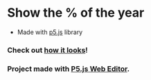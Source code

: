 # Show the % of the year 


* Made with [p5.js](https://p5js.org/) library

### Check out [how it looks](https://ekzguille.github.io/dateToday/)!
### Project made with [P5.js Web Editor](https://editor.p5js.org/ekzGuille/full/Hy_ZWmOPX).
